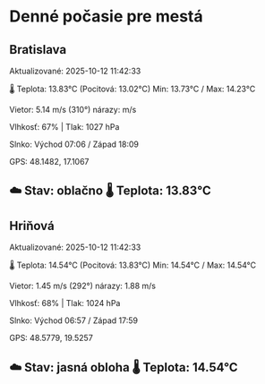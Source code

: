 ﻿# Denné počasie pre mestá

## Bratislava
Aktualizované: 2025-10-12 11:42:33

🌡️ Teplota: 13.83°C 
(Pocitová: 13.02°C)
Min: 13.73°C / Max: 14.23°C

Vietor: 5.14 m/s    (310°) 
nárazy:  m/s

Vlhkosť: 67% | Tlak: 1027 hPa

Slnko: Východ 07:06 / Západ 18:09

GPS: 48.1482, 17.1067

☁️ Stav: oblačno        🌡️ Teplota: 13.83°C
---

## Hriňová
Aktualizované: 2025-10-12 11:42:33

🌡️ Teplota: 14.54°C 
(Pocitová: 13.83°C)
Min: 14.54°C / Max: 14.54°C

Vietor: 1.45 m/s (292°)
nárazy: 1.88 m/s

Vlhkosť: 68% | Tlak: 1024 hPa

Slnko: Východ 06:57 / Západ 17:59

GPS: 48.5779, 19.5257

☁️ Stav: jasná obloha        🌡️ Teplota: 14.54°C
---
